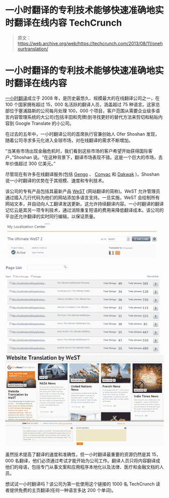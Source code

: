 # 一小时翻译的专利技术能够快速准确地实时翻译在线内容 TechCrunch

> 原文：<https://web.archive.org/web/https://techcrunch.com/2013/08/11/onehourtranslation/>

# 一小时翻译的专利技术能够快速准确地实时翻译在线内容

[一小时翻译](https://web.archive.org/web/20230131010543/http://www.onehourtranslation.com/)成立于 2008 年，是历史最悠久、规模最大的在线翻译公司之一，在 100 个国家拥有超过 15，000 名活跃的翻译人员，涵盖超过 75 种语言。这家总部位于塞浦路斯的公司每月处理 100，000 个项目，客户范围从需要企业级多语言内容管理系统的大公司(包括丰田和壳牌)到寻找更好的替代方法来剪切和粘贴内容到 Google Translate 的小公司。

在过去的五年中，一小时翻译公司的首席执行官兼创始人 Ofer Shoshan 发现，随着公司寻求多元化进入全球市场，对在线翻译的需求不断增加。

“当某些市场出现金融危机时，我们看到这些市场的客户希望开始获得国际客户，”Shoshan 说。“在这种背景下，翻译市场表现不错。这是一个巨大的市场，去年价值超过 300 亿美元。”

尽管现在有许多在线翻译服务(包括 [Gengo](https://web.archive.org/web/20230131010543/https://techcrunch.com/2013/04/22/translation-platform-gengo-raises-12m-funding-round-led-by-intel-capital/) 、 [Conyac](https://web.archive.org/web/20230131010543/https://techcrunch.com/2013/06/27/conyac/) 和 [Dakwak](https://web.archive.org/web/20230131010543/https://techcrunch.com/2013/07/04/dakwak/) )，Shoshan 说一小时翻译的优势在于其规模、速度和专利技术。

该公司的专有产品包括其最新产品 [WeST](https://web.archive.org/web/20230131010543/http://www.onehourtranslation.com/translation/website-translation) (网站翻译的简称)。WeST 允许管理员通过插入几行代码为他们的网站添加多语言支持。一旦实施，WeST 会绘制所有网站文本，并自动向人工翻译发送更新。这允许持续翻译内容。一小时翻译的翻译记忆云是其另一项专利技术，通过消除重复短语的费用来降低翻译成本。该公司的平台还允许翻译的实时同行编辑，以保证质量。

[![WeST admin all pages](img/9453e88c46417975a86feb4abd1a49f2.png)](https://web.archive.org/web/20230131010543/https://techcrunch.com/2013/08/11/onehourtranslation/west-admin-all-pages/)
[![translation_mode_first_paragraph](img/c6ed7d0459a40a41ebad4052236c8a31.png)](https://web.archive.org/web/20230131010543/https://techcrunch.com/2013/08/11/onehourtranslation/translation_mode_first_paragraph/)

虽然技术提高了翻译的速度和准确性，但一小时翻译最重要的资源仍然是其 15，000 名翻译，他们必须通过考试才能开始为公司工作。翻译人员只将内容翻译成他们的母语，包括专门从事文案和应用程序本地化以及法律、医疗和金融文档的人员。

想试试一小时翻译吗？该公司为第一批使用这个链接的 1000 名 TechCrunch 读者提供免费的主页翻译(任何一种语言多达 200 个单词)。
